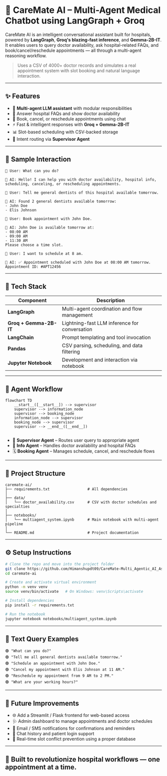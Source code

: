# 🏥 CareMate AI – Multi-Agent Medical Chatbot using LangGraph + Groq 

CareMate AI is an intelligent conversational assistant built for hospitals, powered by **LangGraph**, **Groq's blazing-fast inference**, and **Gemma-2B-IT**. It enables users to query doctor availability, ask hospital-related FAQs, and book/cancel/reschedule appointments — all through a multi-agent reasoning workflow.

> Uses a CSV of 4000+ doctor records and simulates a real appointment system with slot booking and natural language interaction.

---

## ✨ Features

- 🤖 **Multi-agent LLM assistant** with modular responsibilities  
- 🏥 Answer hospital FAQs and show doctor availability  
- 📅 Book, cancel, or reschedule appointments using chat  
- ⚡ Fast & intelligent responses with **Groq + Gemma-2B-IT**  
- 📊 Slot-based scheduling with CSV-backed storage  
- 📌 Intent routing via **Supervisor Agent**

---

## 🧪 Sample Interaction

```plaintext
🧍 User: What can you do?

🤖 AI: Hello! I can help you with doctor availability, hospital info, scheduling, canceling, or rescheduling appointments.

🧍 User: Tell me general dentists of this hospital available tomorrow.

🤖 AI: Found 2 general dentists available tomorrow:
- John Doe
- Elis Johnson

🧍 User: Book appointment with John Doe.

🤖 AI: John Doe is available tomorrow at:
- 08:00 AM
- 09:00 AM
- 11:30 AM
Please choose a time slot.

🧍 User: I want to schedule at 8 am.

🤖 AI: ✅ Appointment scheduled with John Doe at 08:00 AM tomorrow. Appointment ID: #APT12456
```

---

## 🧰 Tech Stack

| Component              | Description                                               |
|------------------------|-----------------------------------------------------------|
| **LangGraph**          | Multi-agent coordination and flow management              |
| **Groq + Gemma-2B-IT** | Lightning-fast LLM inference for conversation             |
| **LangChain**          | Prompt templating and tool invocation                     |
| **Pandas**             | CSV parsing, scheduling, and data filtering               |
| **Jupyter Notebook**   | Development and interaction via notebook                  |

---

## 🧠 Agent Workflow

```mermaid
flowchart TD
    __start__([__start__]) --> supervisor
    supervisor --> information_node
    supervisor --> booking_node
    information_node --> supervisor
    booking_node --> supervisor
    supervisor --> __end__([__end__])


```

- 🎯 **Supervisor Agent** – Routes user query to appropriate agent  
- 🧾 **Info Agent** – Handles doctor availability and hospital FAQs  
- 🗓️ **Booking Agent** – Manages schedule, cancel, and reschedule flows  

---

## 📁 Project Structure

```plaintext
caremate-ai/
├── requirements.txt                 # All dependencies
│
├── data/
│   └── doctor_availability.csv      # CSV with doctor schedules and specialties
│
├── notebooks/
│   └── multiagent_system.ipynb      # Main notebook with multi-agent pipeline
│
└── README.md                        # Project documentation
```

---

## ⚙️ Setup Instructions

```bash
# Clone the repo and move into the project folder
git clone https://github.com/Himanshupdt09/CareMate-Multi_Agentic_AI_Assistan.git
cd caremate-ai

# Create and activate virtual environment
python -m venv venv
source venv/bin/activate   # On Windows: venv\Scripts\activate

# Install dependencies
pip install -r requirements.txt

# Run the notebook
jupyter notebook notebooks/multiagent_system.ipynb
```

---

## 💬 Text Query Examples

```plaintext
🟢 "What can you do?"
🟢 "Tell me all general dentists available tomorrow."
🟢 "Schedule an appointment with John Doe."
🟢 "Cancel my appointment with Elis Johnson at 11 AM."
🟢 "Reschedule my appointment from 9 AM to 2 PM."
🟢 "What are your working hours?"
```

---

## 🔮 Future Improvements

- 🌐 Add a Streamlit / Flask frontend for web-based access  
- 🩺 Admin dashboard to manage appointments and doctor schedules  
- 🔔 Email / SMS notifications for confirmations and reminders  
- 🧠 Chat history and patient login support  
- 📅 Real-time slot conflict prevention using a proper database  

---

## 🧬 Built to revolutionize hospital workflows — one appointment at a time.
